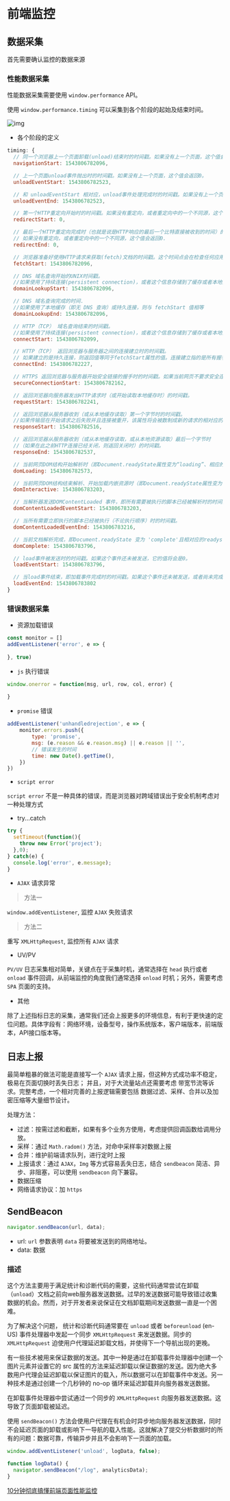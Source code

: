 # 前端监控

## 数据采集

首先需要确认监控的数据来源

### 性能数据采集

性能数据采集需要使用 `window.performance` API。

使用  `window.performance.timing` 可以采集到各个阶段的起始及结束时间。

![img](../images/eT4hDH.png)

- 各个阶段的定义

```js
timing: {
  // 同一个浏览器上一个页面卸载(unload)结束时的时间戳。如果没有上一个页面，这个值会和fetchStart相同。
  navigationStart: 1543806782096,

  // 上一个页面unload事件抛出时的时间戳。如果没有上一个页面，这个值会返回0。
  unloadEventStart: 1543806782523,

  // 和 unloadEventStart 相对应，unload事件处理完成时的时间戳。如果没有上一个页面,这个值会返回0。
  unloadEventEnd: 1543806782523,

  // 第一个HTTP重定向开始时的时间戳。如果没有重定向，或者重定向中的一个不同源，这个值会返回0。
  redirectStart: 0,

  // 最后一个HTTP重定向完成时（也就是说是HTTP响应的最后一个比特直接被收到的时间）的时间戳。
  // 如果没有重定向，或者重定向中的一个不同源，这个值会返回0. 
  redirectEnd: 0,

  // 浏览器准备好使用HTTP请求来获取(fetch)文档的时间戳。这个时间点会在检查任何应用缓存之前。
  fetchStart: 1543806782096,

  // DNS 域名查询开始的UNIX时间戳。
  //如果使用了持续连接(persistent connection)，或者这个信息存储到了缓存或者本地资源上，这个值将和fetchStart一致。
  domainLookupStart: 1543806782096,

  // DNS 域名查询完成的时间.
  //如果使用了本地缓存（即无 DNS 查询）或持久连接，则与 fetchStart 值相等
  domainLookupEnd: 1543806782096,

  // HTTP（TCP） 域名查询结束的时间戳。
  //如果使用了持续连接(persistent connection)，或者这个信息存储到了缓存或者本地资源上，这个值将和 fetchStart一致。
  connectStart: 1543806782099,

  // HTTP（TCP） 返回浏览器与服务器之间的连接建立时的时间戳。
  // 如果建立的是持久连接，则返回值等同于fetchStart属性的值。连接建立指的是所有握手和认证过程全部结束。
  connectEnd: 1543806782227,

  // HTTPS 返回浏览器与服务器开始安全链接的握手时的时间戳。如果当前网页不要求安全连接，则返回0。
  secureConnectionStart: 1543806782162,

  // 返回浏览器向服务器发出HTTP请求时（或开始读取本地缓存时）的时间戳。
  requestStart: 1543806782241,

  // 返回浏览器从服务器收到（或从本地缓存读取）第一个字节时的时间戳。
  //如果传输层在开始请求之后失败并且连接被重开，该属性将会被数制成新的请求的相对应的发起时间。
  responseStart: 1543806782516,

  // 返回浏览器从服务器收到（或从本地缓存读取，或从本地资源读取）最后一个字节时
  //（如果在此之前HTTP连接已经关闭，则返回关闭时）的时间戳。
  responseEnd: 1543806782537,

  // 当前网页DOM结构开始解析时（即Document.readyState属性变为“loading”、相应的 readystatechange事件触发时）的时间戳。
  domLoading: 1543806782573,

  // 当前网页DOM结构结束解析、开始加载内嵌资源时（即Document.readyState属性变为“interactive”、相应的readystatechange事件触发时）的时间戳。
  domInteractive: 1543806783203,

  // 当解析器发送DOMContentLoaded 事件，即所有需要被执行的脚本已经被解析时的时间戳。
  domContentLoadedEventStart: 1543806783203,

  // 当所有需要立即执行的脚本已经被执行（不论执行顺序）时的时间戳。
  domContentLoadedEventEnd: 1543806783216,

  // 当前文档解析完成，即Document.readyState 变为 'complete'且相对应的readystatechange 被触发时的时间戳
  domComplete: 1543806783796,

  // load事件被发送时的时间戳。如果这个事件还未被发送，它的值将会是0。
  loadEventStart: 1543806783796,

  // 当load事件结束，即加载事件完成时的时间戳。如果这个事件还未被发送，或者尚未完成，它的值将会是0.
  loadEventEnd: 1543806783802
}

```

### 错误数据采集

- 资源加载错误

```js
const monitor = []
addEventListener('error', e => {
  
}, true)
```

- `js` 执行错误

```js
window.onerror = function(msg, url, row, col, error) {
  
}
```

- `promise` 错误

```js
addEventListener('unhandledrejection', e => {
    monitor.errors.push({
        type: 'promise',
        msg: (e.reason && e.reason.msg) || e.reason || '',
        // 错误发生的时间
        time: new Date().getTime(),
    })
})
```

- `script error`

`script error` 不是一种具体的错误，而是浏览器对跨域错误出于安全机制考虑对一种处理方式

- try...catch

```js
try {
  setTimeout(function(){
    throw new Error('project');
  },0);
} catch(e) {
  console.log('error', e.message);
}
```

- `AJAX` 请求异常

> 方法一

`window.addEventListener`, 监控 `AJAX` 失败请求

> 方法二

重写 `XMLHttpRequest`, 监控所有 `AJAX` 请求

- UV/PV

`PV/UV` 日志采集相对简单，关键点在于采集时机，通常选择在 `head` 执行或者 `onload` 事件回调，从前端监控的角度我们通常选择 `onload` 时机；另外，需要考虑 `SPA` 页面的支持。

- 其他

除了上述指标日志的采集，通常我们还会上报更多的环境信息，有利于更快速的定位问题。具体字段有：网络环境，设备型号，操作系统版本，客户端版本，前端版本，API接口版本等。

## 日志上报

最简单粗暴的做法可能是直接写一个 `AJAX` 请求上报，但这种方式成功率不稳定，极易在页面切换时丢失日志；
并且，对于大流量站点还需要考虑 带宽节流等诉求。完整考虑，一个相对完善的上报逻辑需要包括 数据过滤、采样、合并以及加密压缩等大量细节设计。

处理方法：

- 过滤：按需过滤和截断，如果有多个业务方使用，考虑提供回调函数给调用分放。
- 采样：通过 `Math.radom()` 方法，对命中采样率对数据上报
- 合并：维护前端请求队列，进行定时上报
- 上报请求：通过 `AJAX`，`Img` 等方式容易丢失日志，结合 `sendbeacon` 简洁、异步、非阻塞，可以使用 `sendbeacon` 向下兼容。
- 数据压缩
- 网络请求协议：加 `https`

## SendBeacon

```js
navigator.sendBeacon(url, data);
```

- url: `url` 参数表明 `data` 将要被发送到的网络地址。
- data: 数据

### 描述

这个方法主要用于满足统计和诊断代码的需要，这些代码通常尝试在卸载（`unload`）文档之前向web服务器发送数据。过早的发送数据可能导致错过收集数据的机会。然而，对于开发者来说保证在文档卸载期间发送数据一直是一个困难。

为了解决这个问题， 统计和诊断代码通常要在 `unload` 或者 `beforeunload` (en-US) 事件处理器中发起一个同步 `XMLHttpRequest` 来发送数据。同步的 `XMLHttpRequest` 迫使用户代理延迟卸载文档，并使得下一个导航出现的更晚。

有一些技术被用来保证数据的发送。其中一种是通过在卸载事件处理器中创建一个图片元素并设置它的 src 属性的方法来延迟卸载以保证数据的发送。因为绝大多数用户代理会延迟卸载以保证图片的载入，所以数据可以在卸载事件中发送。另一种技术是通过创建一个几秒钟的 no-op 循环来延迟卸载并向服务器发送数据。

在卸载事件处理器中尝试通过一个同步的 `XMLHttpRequest` 向服务器发送数据。这导致了页面卸载被延迟。

使用 `sendBeacon()` 方法会使用户代理在有机会时异步地向服务器发送数据，同时不会延迟页面的卸载或影响下一导航的载入性能。这就解决了提交分析数据时的所有的问题：数据可靠，传输异步并且不会影响下一页面的加载。

```js
window.addEventListener('unload', logData, false);

function logData() {
  navigator.sendBeacon("/log", analyticsData);
}
```

[10分钟彻底搞懂前端页面性能监控](<https://zhuanlan.zhihu.com/p/82981365>)
